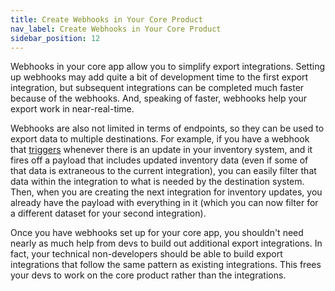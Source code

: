 ```yaml
---
title: Create Webhooks in Your Core Product
nav_label: Create Webhooks in Your Core Product
sidebar_position: 12
---
```


Webhooks in your core app allow you to simplify export integrations. Setting up webhooks may add quite a bit of development time to the first export integration, but subsequent integrations can be completed much faster because of the webhooks. And, speaking of faster, webhooks help your export work in near-real-time.

Webhooks are also not limited in terms of endpoints, so they can be used to export data to multiple destinations. For example, if you have a webhook that [triggers](/composer/builder/integrations/integrations-triggers/how-to-use-integration-triggers#webhook-triggers) whenever there is an update in your inventory system, and it fires off a payload that includes updated inventory data (even if some of that data is extraneous to the current integration), you can easily filter that data within the integration to what is needed by the destination system. Then, when you are creating the next integration for inventory updates, you already have the payload with everything in it (which you can now filter for a different dataset for your second integration).

Once you have webhooks set up for your core app, you shouldn't need nearly as much help from devs to build out additional export integrations. In fact, your technical non-developers should be able to build export integrations that follow the same pattern as existing integrations. This frees your devs to work on the core product rather than the integrations.
